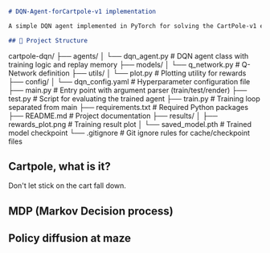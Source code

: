 ```markdown
# DQN-Agent-forCartpole-v1 implementation

A simple DQN agent implemented in PyTorch for solving the CartPole-v1 environment from OpenAI Gym.

## 📁 Project Structure

```

cartpole-dqn/
├── agents/
│   └── dqn\_agent.py         # DQN agent class with training logic and replay memory
├── models/
│   └── q\_network.py         # Q-Network definition 
├── utils/
│   └── plot.py               # Plotting utility for rewards 
├── config/
│   └── dqn\_config.yaml      # Hyperparameter configuration file 
├── main.py                   # Entry point with argument parser (train/test/render)
├── test.py                   # Script for evaluating the trained agent 
├── train.py                  # Training loop separated from main
├── requirements.txt          # Required Python packages
├── README.md                 # Project documentation
├── results/
│   ├── rewards\_plot.png     # Training result plot
│   └── saved\_model.pth      # Trained model checkpoint 
└── .gitignore                # Git ignore rules for cache/checkpoint files


## Cartpole, what is it?
Don't let stick on the cart fall down.


## MDP (Markov Decision process)


## Policy diffusion at maze

